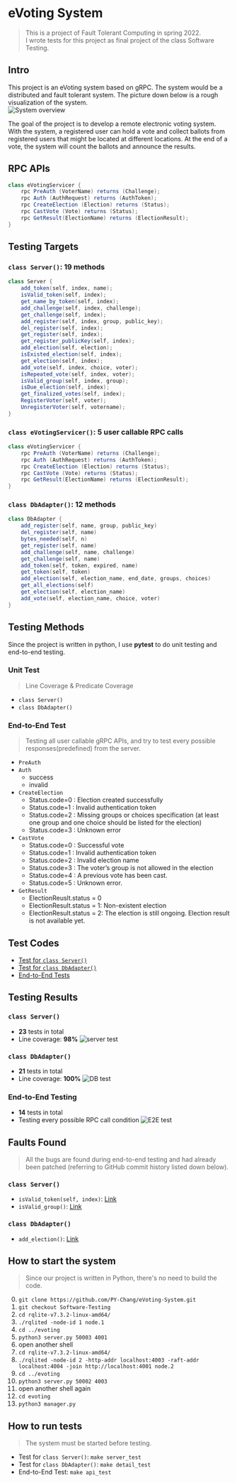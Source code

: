 # eVoting System
> This is a project of Fault Tolerant Computing in spring 2022.  
> I wrote tests for this project as final project of the class Software Testing.

## Intro 
This project is an eVoting system based on gRPC. The system would be a distributed and fault tolerant system. The picture down below is a rough visualization of the system.  
![System overview](https://imgur.com/CggzJd3.png)

The goal of the project is to develop a remote electronic voting system. With the system, a registered user can hold a vote and collect ballots from registered users that might be located at different locations. At the end of a vote, the system will count the ballots and announce the results.

## RPC APIs
```java
class eVotingServicer {
    rpc PreAuth (VoterName) returns (Challenge);
    rpc Auth (AuthRequest) returns (AuthToken);
    rpc CreateElection (Election) returns (Status);
    rpc CastVote (Vote) returns (Status);
    rpc GetResult(ElectionName) returns (ElectionResult);
}
```

## Testing Targets
### `class Server()`: 19 methods
```java
class Server {
    add_token(self, index, name);
    isValid_token(self, index);
    get_name_by_token(self, index);
    add_challenge(self, index, challenge);
    get_challenge(self, index);
    add_register(self, index, group, public_key);
    del_register(self, index);
    get_register(self, index);
    get_register_publicKey(self, index);
    add_election(self, election);
    isExisted_election(self, index);
    get_election(self, index);
    add_vote(self, index, choice, voter);
    isRepeated_vote(self, index, voter);
    isValid_group(self, index, group);
    isDue_election(self, index);
    get_finalized_votes(self, index);
    RegisterVoter(self, voter);
    UnregisterVoter(self, votername);
}
```

### `class eVotingServicer()`: 5 user callable RPC calls
```java
class eVotingServicer {
    rpc PreAuth (VoterName) returns (Challenge);
    rpc Auth (AuthRequest) returns (AuthToken);
    rpc CreateElection (Election) returns (Status);
    rpc CastVote (Vote) returns (Status);
    rpc GetResult(ElectionName) returns (ElectionResult);
}
```

### `class DbAdapter()`: 12 methods 
```java
class DbAdapter {
    add_register(self, name, group, public_key)
    del_register(self, name)
    bytes_needed(self, n)
    get_register(self, name)
    add_challenge(self, name, challenge)
    get_challenge(self, name)
    add_token(self, token, expired, name)
    get_token(self, token)
    add_election(self, election_name, end_date, groups, choices)
    get_all_elections(self)
    get_election(self, election_name)
    add_vote(self, election_name, choice, voter)
}
```

## Testing Methods
Since the project is written in python,  I use **pytest** to do unit testing and end-to-end testing.

### Unit Test
> Line Coverage & Predicate Coverage  

* `class Server()`
* `class DbAdapter()`

### End-to-End Test
> Testing all user callable gRPC APIs, and try to test every possible responses(predefined) from the server.
* `PreAuth`
* `Auth`
  * success
  * invalid
* `CreateElection`
  * Status.code=0 : Election created successfully
  * Status.code=1 : Invalid authentication token
  * Status.code=2 : Missing groups or choices specification (at least one group and one choice should be listed for the election)
  * Status.code=3 : Unknown error
* `CastVote`
  * Status.code=0 : Successful vote
  * Status.code=1 : Invalid authentication token
  * Status.code=2 : Invalid election name
  * Status.code=3 : The voter’s group is not allowed in the election
  * Status.code=4 : A previous vote has been cast.
  * Status.code=5 : Unknown error.
* `GetResult`
  * ElectionReuslt.status = 0
  * ElectionResult.status = 1: Non-existent election
  * ElectionResult.status = 2: The election is still ongoing. Election result is not available yet.


## Test Codes  
* [Test for `class Server()`](https://github.com/PY-Chang/eVoting-System/blob/755e8ba8e2f9808209a2fb47bcc88998f2776991/evoting/server_test.py)
* [Test for `class DbAdapter()`](https://github.com/PY-Chang/eVoting-System/blob/755e8ba8e2f9808209a2fb47bcc88998f2776991/evoting/testDB.py)
* [End-to-End Tests](https://github.com/PY-Chang/eVoting-System/blob/755e8ba8e2f9808209a2fb47bcc88998f2776991/evoting/test_gRPC_API.py)


## Testing Results
### `class Server()`
* **23** tests in total
* Line coverage: **98%**
![server test](https://imgur.com/MgjFfUu.png)

### `class DbAdapter()`
* **21** tests in total
* Line coverage: **100%**
![DB test](https://imgur.com/08YueS2.png)

### End-to-End Testing
* **14** tests in total
* Testing every possible RPC call condition
![E2E test](https://imgur.com/u5KjzKg.png)

## Faults Found
> All the bugs are found during end-to-end testing and had already been patched (referring to GitHub commit history listed down below).  

### `class Server()`
* `isValid_token(self, index)`: [Link](https://github.com/PY-Chang/eVoting-System/commit/755e8ba8e2f9808209a2fb47bcc88998f2776991#r76136850)
* `isValid_group()`: [Link](https://github.com/PY-Chang/eVoting-System/commit/755e8ba8e2f9808209a2fb47bcc88998f2776991#r76136922)

### `class DbAdapter()`
* `add_election()`: [Link](https://github.com/PY-Chang/eVoting-System/commit/755e8ba8e2f9808209a2fb47bcc88998f2776991#r76136997)


## How to start the system
> Since our project is written in Python, there's no need to build the code.

0. `git clone https://github.com/PY-Chang/eVoting-System.git`
1. `git checkout Software-Testing`
2. `cd rqlite-v7.3.2-linux-amd64/`
3. `./rqlited -node-id 1 node.1`
4. `cd ../evoting`
5. `python3 server.py 50003 4001`
6. open another shell
7. `cd rqlite-v7.3.2-linux-amd64/`
8. `./rqlited -node-id 2 -http-addr localhost:4003 -raft-addr localhost:4004 -join http://localhost:4001 node.2`
9. `cd ../evoting`
10. `python3 server.py 50002 4003`
11. open another shell again
12. `cd evoting`
13. `python3 manager.py`

## How to run tests
> The system must be started before testing.
* Test for `class Server()`: `make server_test`
* Test for `class DbAdapter()`: `make detail_test`
* End-to-End Test: `make api_test`